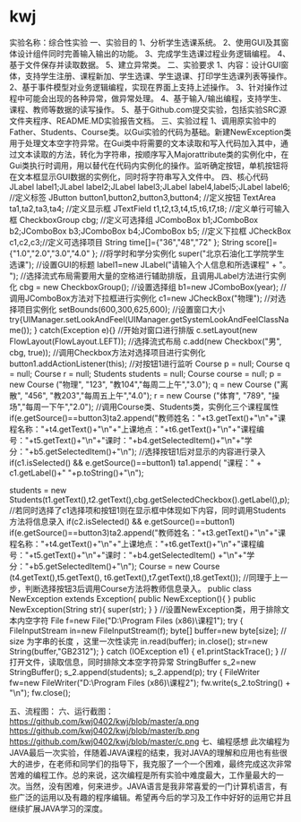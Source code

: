 # kwj
实验名称：综合性实验
一、实验目的 
1、分析学生选课系统。
2、使用GUI及其窗体设计组件同时完善输入输出的功能。
3、完成学生选课过程业务逻辑编程。 
4、基于文件保存并读取数据。
5、建立异常类。
 二、实验要求 
1、内容：设计GUI窗体，支持学生注册、课程新加、学生选课、学生退课、打印学生选课列表等操作。 
2、基于事件模型对业务逻辑编程，实现在界面上支持上述操作。
3、针对操作过程中可能会出现的各种异常，做异常处理。
4、基于输入/输出编程，支持学生、课程、教师等数据的读写操作。 
5、基于Github.com提交实验，包括实验SRC源文件夹程序、README.MD实验报告文档。 
三、实验过程 
1、调用原实验中的Father、Students、Course类。以Gui实验的代码为基础。新建NewException类用于处理文本空字符异常。在Gui类中将需要的文本读取和写入代码加入其中，通过文本读取的方法，转化为字符串，按顺序写入Majorattribute类的实例化中，在Gui类执行时调用，用以替代在代码内实例化的操作。监听确定按钮，单机按钮将在文本框显示GUI数据的实例化，同时将字符串写入文件中。
四、核心代码
JLabel label1;JLabel label2;JLabel label3;JLabel
label4,label5;JLabel label6;
//定义标签
JButton button1,button2,button3,button4;
//定义按钮
TextArea ta1,ta2,ta3,ta4;
//定义显示框
JTextField t1,t2,t3,t4,t5,t6,t7,t8;
//定义单行可输入框
CheckboxGroup cbg;
//定义可选择组
JComboBox b1;JComboBox b2;JComboBox b3;JComboBox b4;JComboBox b5;
//定义下拉框
JCheckBox c1,c2,c3;//定义可选择项目
	String time[]={"36","48","72"
			};
	String score[]={"1.0","2.0","3.0","4.0"
			};
//将学时和学分实例化
super("北京石油化工学院学生选课");
//设置GUI的标题
label1=new JLabel("请输入个人信息和所选课程"				+ "。                                     ");
//选择流式布局需要用大量的空格进行辅助排版，且调用JLabel方法进行实例化
cbg = new CheckboxGroup();
//设置选择组
b1=new JComboBox(year);
//调用JComboBox方法对下拉框进行实例化
c1=new JCheckBox("物理");
//对选择项目实例化
setBounds(600,300,625,600);
//设置窗口大小
try{UIManager.setLookAndFeel(UIManager.getSystemLookAndFeelClassName());
		}
catch(Exception e){}
//开始对窗口进行排版
c.setLayout(new FlowLayout(FlowLayout.LEFT));
//选择流式布局
c.add(new Checkbox("男", cbg, true)); 
//调用Checkbox方法对选择项目进行实例化
button1.addActionListener(this);
//对按钮1进行监听
Course p = null;
Course q = null;
Course r = null;
Students students = null;
Course course = null;
p  = new Course ("物理", "123", "教104","每周二上午","3.0");
q  = new Course ("离散", "456", "教203","每周五上午","4.0");
r  = new Course ("体育", "789", "操场","每周一下午","2.0");
//调用Course类、Students类，实例化三个课程属性
if(e.getSource()==button3)ta2.append("教师姓名："+t3.getText()+"\n"+"课程名称："+t4.getText()+"\n"+"上课地点："+t6.getText()+"\n"+"课程编号："+t5.getText()+"\n"+"课时："+b4.getSelectedItem()+"\n"+"学分："+b5.getSelectedItem()+"\n");
//选择按钮1后对显示的内容进行录入
if(c1.isSelected() && e.getSource()==button1)
ta1.append( "课程：" + c1.getLabel()+" "+p.toString()+"\n");

students = new Students(t1.getText(),t2.getText(),cbg.getSelectedCheckbox().getLabel(),p);
//若同时选择了c1选择项和按钮1则在显示框中体现如下内容，同时调用Students方法将信息录入
if(c2.isSelected() && e.getSource()==button1)
if(e.getSource()==button3)ta2.append("教师姓名："+t3.getText()+"\n"+"课程名称："+t4.getText()+"\n"+"上课地点："+t6.getText()+"\n"+"课程编号："+t5.getText()+"\n"+"课时："+b4.getSelectedItem()
			+"\n"+"学分："+b5.getSelectedItem()+"\n");	
Course = new Course (t4.getText(),t5.getText(),
						t6.getText(),t7.getText(),t8.getText());
//同理于上一步，判断选择按钮3后调用Course方法将教师信息录入。
public class NewException extends Exception{ public NewException(){ 
} public NewException(String str){ super(str); 
}
} //设置NewException类，用于排除文本内空字符 
File f=new File("D:\\Program Files (x86)\\课程1"); 
try {
FileInputStream in=new FileInputStream(f); 
byte[] buffer=new byte[size]; // size 为字串的长度 ，这里一次性读完
in.read(buffer); in.close(); 
str=new String(buffer,"GB2312");
} 
catch (IOException e1) {
  e1.printStackTrace();
	    }
	    //打开文件，读取信息，同时排除文本空字符异常
    StringBuffer s_2=new StringBuffer();
	s_2.append(students);
	s_2.append(p);
	try {
	FileWriter fw=new FileWriter("D:\\Program Files (x86)\\课程2");
	fw.write(s_2.toString() + "\n");
	fw.close();

五、流程图：
六、运行截图：https://github.com/kwj0402/kwj/blob/master/a.png
             https://github.com/kwj0402/kwj/blob/master/b.png
             https://github.com/kwj0402/kwj/blob/master/c.png
七、编程感想
此次编程为JAVA最后一次实验，伴随着JAVA课程的结束，我对JAVA的理解和应用也有些很大的进步，在老师和同学们的指导下，我克服了一个一个困难，最终完成这次非常苦难的编程工作。总的来说，这次编程是所有实验中难度最大，工作量最大的一次。当然，没有困难，何来进步。JAVA语言是我非常喜爱的一门计算机语言，有些广泛的运用以及有趣的程序编辑。希望再今后的学习及工作中好好的运用它并且继续扩展JAVA学习的深度。
	

